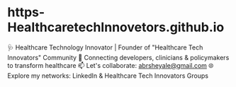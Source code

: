 # https-HealthcaretechInnovetors.github.io
🩺 Healthcare Technology Innovator | Founder of "Healthcare Tech Innovators" Community  🤝 Connecting developers, clinicians &amp; policymakers to transform healthcare  📫 Let's collaborate: abrsheyale@gmail.com  🌐 Explore my networks: LinkedIn &amp; Healthcare Tech Innovators Groups
